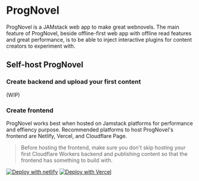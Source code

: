 # ProgNovel

ProgNovel is a JAMstack web app to make great webnovels. The main feature of ProgNovel, beside offline-first
web app with offline read features and great performance, is to be able to inject interactive plugins
for content creators to experiment with.

## Self-host ProgNovel

### Create backend and upload your first content

(WIP)

### Create frontend

ProgNovel works best when hosted on Jamstack platforms for performance and effiency purpose. Recommended platforms to host ProgNovel's frontend are Netlify, Vercel, and Cloudflare Page.

> Before hosting the frontend, make sure you don't skip hosting your first Cloudflare Workers backend and publishing content so that the frontend has something to build with.

[![Deploy with netlify](https://www.netlify.com/img/deploy/button.svg)](https://app.netlify.com/start/deploy?repository=https://github.com/netlify/netlify-statuskit)
[![Deploy with Vercel](https://vercel.com/button)](https://vercel.com/new/clone?repository-url=https%3A%2F%2Fgithub.com%2Fprognoveljs%2Fprognovel-app&env=SITE_TITLE,BACKEND_API&envDescription=You%20need%20to%20host%20ProgNovel%20backend%20and%20upload%20content%20at%20least%20once%20before%20proceed%20to%20host%20your%20frontend%20app.&envLink=https%3A%2F%2Fdemo.prognovel.com%2Fhelp%2Fhow-to-host-prognovel&project-name=my-awesome-prognovel-app&demo-title=ProgNovel%20App&demo-description=A%20webapp%20made%20with%20ProgNovel.&demo-url=https%3A%2F%2Fdemo.prognovel.com&demo-image=https%3A%2F%2Fprognovel-static.b-cdn.net%2Fprognovel-static-images%2Fprognovel%2520ss.jpg)
